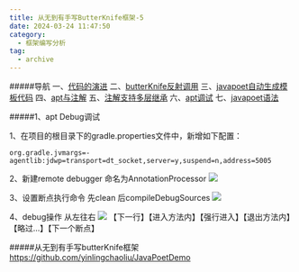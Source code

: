 ```yaml
---
title: 从无到有手写ButterKnife框架-5
date: 2024-03-24 11:47:50
category:
  - 框架编写分析
tag:
  - archive
---
```

#####导航
一、[代码的演进](https://www.jianshu.com/p/a96de1aa4e29)
二、[butterKnife反射调用](https://www.jianshu.com/p/f8856e913224)
三、[javapoet自动生成模板代码](https://www.jianshu.com/p/cdf417e52cab)
四、[apt与注解](https://www.jianshu.com/p/43eb69b2beeb)
五、[注解支持多层继承](https://www.jianshu.com/p/a91cbfb8b1a1)
六、[apt调试](https://www.jianshu.com/p/8418ef144b29)
七、[javapoet语法](https://www.jianshu.com/p/2da1ca9d8ffa)

#####1、apt Debug调试

1、在项目的根目录下的gradle.properties文件中，新增如下配置：
```
org.gradle.jvmargs=-agentlib:jdwp=transport=dt_socket,server=y,suspend=n,address=5005
```

2、新建remote debugger
命名为AnnotationProcessor
![](https://upload-images.jianshu.io/upload_images/5526061-25f1806cf0a1b873.png?imageMogr2/auto-orient/strip%7CimageView2/2/w/1240)

3、设置断点执行命令
先clean 后compileDebugSources
![](https://upload-images.jianshu.io/upload_images/5526061-88e366fa001fcf4e.png?imageMogr2/auto-orient/strip%7CimageView2/2/w/1240)

4、debug操作
从左往右
![](https://upload-images.jianshu.io/upload_images/5526061-db1eb5235747b9f0.png?imageMogr2/auto-orient/strip%7CimageView2/2/w/1240)
【下一行】【进入方法内】【强行进入】【退出方法内】【略过...】【下一个断点】

#####从无到有手写butterKnife框架
https://github.com/yinlingchaoliu/JavaPoetDemo
